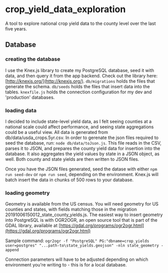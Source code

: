 # crop_yield_data_exploration
A tool to explore  national crop yield data to the county level over the last five years.

## Database

### creating the database
I use the Knex.js library to create my PostgreSQL database, seed it with data, and then query it from the app backend.  Check out the library here: [http://knexjs.org/](http://knexjs.org/).  `db/migrations` holds the files that generate the schema.  `db/seeds` holds the files that insert data into the tables.  `knexfile.js` holds the connection configuration for my dev and 'production' databases.

### loading data
I decided to include state-level yield data, as I felt seeing counties at a national scale could affect performance, and seeing state aggregations could be a useful view.  All data is generated from db/data/usda_crops.5yr.csv.  In order to gerenate the json files required to seed the database, run: `node db/data/toJson.js`.  This file reads in the CSV, parses it to JSON, and prepares the county yield data for insertion into the database.  It also aggregates the yield values by state in a JSON object, as well.  Both county and state yields are then written to JSON files.

Once you have the JSON files generated, seed the datase with either `npm run seed-dev` or `npm run seed`, depending on the environment.  Knex.js will batch insert the data in chunks of 500 rows to your database.

### loading geometry
Geometry is available from the US census.  You will need geometry for US counties and states, with fields matching those in the migration 20191006150012_state_county_yields.js.  The easiest way to insert geometry into PostgreSQL is with OGR2OGR, an open source tool that is part of the GDAL library, available at [https://gdal.org/programs/ogr2ogr.html](https://gdal.org/programs/ogr2ogr.html)

Sample command: `ogr2ogr -f "PostgreSQL" PG:"dbname=crop_yields user=postgres" "...path-to\state_yields.geojson" -nln state_geometry -append`

Connection parameters will have to be adjusted depending on which environment you're writing to - this is for a local database.